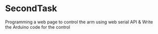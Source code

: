 # SecondTask
Programming a web page to control the arm using web serial API &
Write the Arduino code for the control

